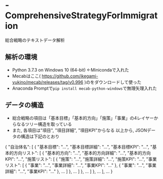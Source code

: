 # -ComprehensiveStrategyForImmigration
総合戦略のテキストデータ解析

## 解析の環境
- Python 3.7.3 on Windows 10 (64-bit) ←Minicondaで入れた
- Mecabはここ( https://github.com/ikegami-yukino/mecab/releases/tag/v0.996 )のをダウンロードして使った 
- Anaconda Promptで`pip install mecab-python-windows`で無理矢理入れた

## データの構造
- 総合戦略の項目は「基本目標」「基本的方向」「施策」「事業」の4レイヤーからなるツリー構造を取っている
- また, 各項目は"項目", "項目詳細", "項目KPI"からなる 
以上から, JSONデータの構造は下記のとおり 

{ 
    "自治体名": [ 
        { 
            "基本目標": "...", 
            "基本目標詳細": "...", 
            "基本目標KPI": "...", 
            "基本的方向リスト": [ 
                { 
                    "基本的方向": "...", 
                    "基本的方向詳細": "...", 
                    "基本的方向KPI": "...", 
                    "施策リスト": [ 
                        { 
                            "施策": "...", 
                            "施策詳細": "...", 
                            "施策KPI": "...", 
                            "事業リスト": [ 
                                { 
                                    "事業": "...", 
                                    "事業詳細": "...", 
                                    "事業KPI": "..." 
                                }, 
                                { 
                                    "事業": "...", 
                                    "事業詳細": "...", 
                                    "事業KPI": "..." 
                                }, 
                                ... 
                            ] 
                        }, 
                        ... 
                    ] 
                }, 
                ... 
            ] 
        }, 
        ... 
    ], 
    ... 
} 
